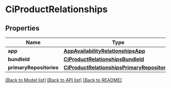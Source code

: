 # CiProductRelationships

## Properties
Name | Type | Description | Notes
------------ | ------------- | ------------- | -------------
**app** | [**AppAvailabilityRelationshipsApp**](AppAvailabilityRelationshipsApp.md) |  | [optional] 
**bundleId** | [**CiProductRelationshipsBundleId**](CiProductRelationshipsBundleId.md) |  | [optional] 
**primaryRepositories** | [**CiProductRelationshipsPrimaryRepositories**](CiProductRelationshipsPrimaryRepositories.md) |  | [optional] 

[[Back to Model list]](../README.md#documentation-for-models) [[Back to API list]](../README.md#documentation-for-api-endpoints) [[Back to README]](../README.md)


